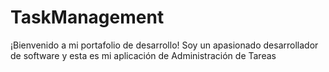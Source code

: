 # TaskManagement
¡Bienvenido a mi portafolio de desarrollo! Soy un apasionado desarrollador de software y esta es mi aplicación de Administración de Tareas
